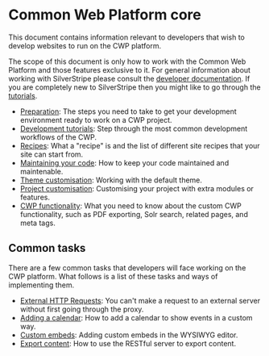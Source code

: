 # Common Web Platform core

This document contains information relevant to developers that wish to develop websites to run on the CWP platform.

The scope of this document is only how to work with the Common Web Platform and those features exclusive to it. For
general information about working with SilverStripe please consult the
[developer documentation](http://doc.silverstripe.org/). If you are completely new to SilverStripe then you might like
to go through the [tutorials](http://doc.silverstripe.org/framework/en/tutorials).

 * [Preparation](preparation-of-the-developer-environment): The steps you need to take to get your development environment ready to work on a CWP
project.
 * [Development tutorials](development-tutorials): Step through the most common development workflows of the CWP.
 * [Recipes](recipes): What a "recipe" is and the list of different site recipes that your site can start from.
 * [Maintaining your code](maintaining-your-code): How to keep your code maintained and maintenable.
 * [Theme customisation](customising-the-default-theme): Working with the default theme.
 * [Project customisation](customising-the-default-functionality): Customising your project with extra modules or features.
 * [CWP functionality](cwp-features): What you need to know about the custom CWP functionality, such as PDF
exporting, Solr search, related pages, and meta tags.

## Common tasks

There are a few common tasks that developers will face working on the CWP platform. What follows is a list of these
tasks and ways of implementing them.

 * [External HTTP Requests](how-tos/external_http_requests_with_proxy): You can't make a request to an external server without first going
through the proxy.
 * [Adding a calendar](how-tos/adding-a-calendar): How to add a calendar to show events in a custom way.
 * [Custom embeds](how-tos/custom_embeds-in-the-WYSIWYG-editor): Adding custom embeds in the WYSIWYG editor.
 * [Export content](how-tos/exporting_content): How to use the RESTful server to export content.
